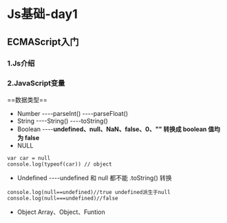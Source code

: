 # Js基础-day1
## ECMAScript入门
### 1.Js介绍
### 2.JavaScript变量
==数据类型==
- Number
----parseInt()
----parseFloat()
- String
----String()
----toString()
- Boolean
----**undefined、null、NaN、false、0、"" 转换成 boolean 值均为 false**
- NULL
```
var car = null
console.log(typeof(car)) // object

```

- Undefined
----undefined 和 null 都不能 .toString() 转换
```
console.log(null==undefined)//true undefined派生于null
console.log(null===undefined)//false

```

- Object
 Array、Object、Funtion

